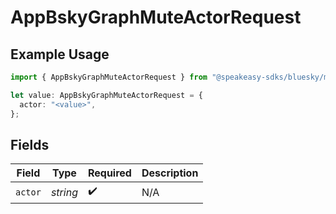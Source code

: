 # AppBskyGraphMuteActorRequest

## Example Usage

```typescript
import { AppBskyGraphMuteActorRequest } from "@speakeasy-sdks/bluesky/models/operations";

let value: AppBskyGraphMuteActorRequest = {
  actor: "<value>",
};
```

## Fields

| Field              | Type               | Required           | Description        |
| ------------------ | ------------------ | ------------------ | ------------------ |
| `actor`            | *string*           | :heavy_check_mark: | N/A                |